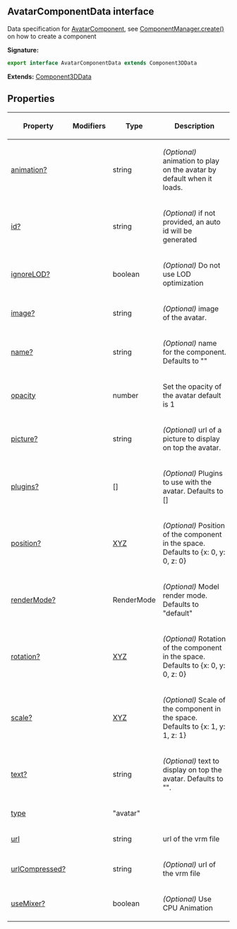 
## AvatarComponentData interface

Data specification for [AvatarComponent](/reference/avatarcomponent.md)<!-- -->, see [ComponentManager.create()](/reference/componentmanager/create.md) on how to create a component

**Signature:**

```typescript
export interface AvatarComponentData extends Component3DData 
```
**Extends:** [Component3DData](/reference/component3ddata.md)

## Properties

<table><thead><tr><th>

Property


</th><th>

Modifiers


</th><th>

Type


</th><th>

Description


</th></tr></thead>
<tbody><tr><td>

[animation?](/reference/avatarcomponentdata/animation.md)


</td><td>


</td><td>

string


</td><td>

_(Optional)_ animation to play on the avatar by default when it loads.


</td></tr>
<tr><td>

[id?](/reference/avatarcomponentdata/id.md)


</td><td>


</td><td>

string


</td><td>

_(Optional)_ if not provided, an auto id will be generated


</td></tr>
<tr><td>

[ignoreLOD?](/reference/avatarcomponentdata/ignorelod.md)


</td><td>


</td><td>

boolean


</td><td>

_(Optional)_ Do not use LOD optimization


</td></tr>
<tr><td>

[image?](/reference/avatarcomponentdata/image.md)


</td><td>


</td><td>

string


</td><td>

_(Optional)_ image of the avatar.


</td></tr>
<tr><td>

[name?](/reference/avatarcomponentdata/name.md)


</td><td>


</td><td>

string


</td><td>

_(Optional)_ name for the component. Defaults to ""


</td></tr>
<tr><td>

[opacity](/reference/avatarcomponentdata/opacity.md)


</td><td>


</td><td>

number


</td><td>

Set the opacity of the avatar default is 1


</td></tr>
<tr><td>

[picture?](/reference/avatarcomponentdata/picture.md)


</td><td>


</td><td>

string


</td><td>

_(Optional)_ url of a picture to display on top the avatar.


</td></tr>
<tr><td>

[plugins?](/reference/avatarcomponentdata/plugins.md)


</td><td>


</td><td>

\[\]


</td><td>

_(Optional)_ Plugins to use with the avatar. Defaults to \[\]


</td></tr>
<tr><td>

[position?](/reference/avatarcomponentdata/position.md)


</td><td>


</td><td>

[XYZ](/reference/xyz.md)


</td><td>

_(Optional)_ Position of the component in the space. Defaults to {<!-- -->x: 0, y: 0, z: 0<!-- -->}


</td></tr>
<tr><td>

[renderMode?](/reference/avatarcomponentdata/rendermode.md)


</td><td>


</td><td>

RenderMode


</td><td>

_(Optional)_ Model render mode. Defaults to "default"


</td></tr>
<tr><td>

[rotation?](/reference/avatarcomponentdata/rotation.md)


</td><td>


</td><td>

[XYZ](/reference/xyz.md)


</td><td>

_(Optional)_ Rotation of the component in the space. Defaults to {<!-- -->x: 0, y: 0, z: 0<!-- -->}


</td></tr>
<tr><td>

[scale?](/reference/avatarcomponentdata/scale.md)


</td><td>


</td><td>

[XYZ](/reference/xyz.md)


</td><td>

_(Optional)_ Scale of the component in the space. Defaults to {<!-- -->x: 1, y: 1, z: 1<!-- -->}


</td></tr>
<tr><td>

[text?](/reference/avatarcomponentdata/text.md)


</td><td>


</td><td>

string


</td><td>

_(Optional)_ text to display on top the avatar. Defaults to "".


</td></tr>
<tr><td>

[type](/reference/avatarcomponentdata/type.md)


</td><td>


</td><td>

"avatar"


</td><td>


</td></tr>
<tr><td>

[url](/reference/avatarcomponentdata/url.md)


</td><td>


</td><td>

string


</td><td>

url of the vrm file


</td></tr>
<tr><td>

[urlCompressed?](/reference/avatarcomponentdata/urlcompressed.md)


</td><td>


</td><td>

string


</td><td>

_(Optional)_ url of the vrm file


</td></tr>
<tr><td>

[useMixer?](/reference/avatarcomponentdata/usemixer.md)


</td><td>


</td><td>

boolean


</td><td>

_(Optional)_ Use CPU Animation


</td></tr>
</tbody></table>
